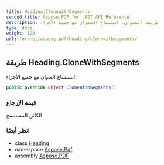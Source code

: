 ```yaml
---
title: Heading.CloneWithSegments
second_title: Aspose.PDF for .NET API Reference
description: طريقة العنوان. استنساخ العنوان مع جميع الأجزاء
type: docs
weight: 120
url: /ar/net/aspose.pdf/heading/clonewithsegments/
---
```

## طريقة Heading.CloneWithSegments

استنساخ العنوان مع جميع الأجزاء.

```csharp
public override object CloneWithSegments()
```

### قيمة الإرجاع

الكائن المستنسخ

### انظر أيضًا

* class [Heading](../)
* namespace [Aspose.Pdf](../../../aspose.pdf/)
* assembly [Aspose.PDF](../../../)